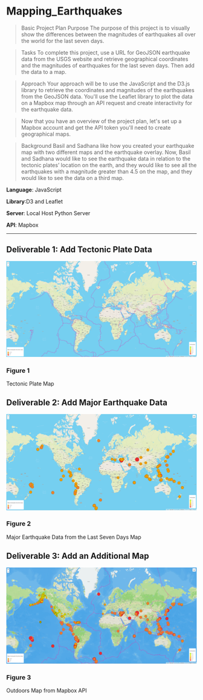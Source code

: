 # Mapping_Earthquakes

> Basic Project Plan
> Purpose
> The purpose of this project is to visually show the differences between the magnitudes of earthquakes all over the world for the last seven days.

>Tasks
>To complete this project, use a URL for GeoJSON earthquake data from the USGS website and retrieve geographical coordinates and the magnitudes of earthquakes for the last seven days. Then add the data to a map.

> Approach
> Your approach will be to use the JavaScript and the D3.js library to retrieve the coordinates and magnitudes of the earthquakes from the GeoJSON data. You'll use the Leaflet library to plot the data on a Mapbox map through an API request and create interactivity for the earthquake data.

>Now that you have an overview of the project plan, let's set up a Mapbox account and get the API token you'll need to create geographical maps.

>Background
>Basil and Sadhana like how you created your earthquake map with two different maps and the earthquake overlay. Now, Basil and Sadhana would like to see the earthquake data in relation to the tectonic plates’ location on the earth, and they would like to see all the earthquakes with a magnitude greater than 4.5 on the map, and they would like to see the data on a third map.

**Language**: JavaScript

**Library**:D3 and Leaflet

**Server**: Local Host Python Server

**API**: Mapbox

____________________________________________________

## Deliverable 1: Add Tectonic Plate Data

![This is an image of the Tectonic Plate Data](/images/tec_plates.png)

### Figure 1

Tectonic Plate Map

## Deliverable 2: Add Major Earthquake Data

![This is an image of the Major Earthquake Data from the last seven days](/images/major_earthquake.png)

### Figure 2

Major Earthquake Data from the Last Seven Days Map

## Deliverable 3: Add an Additional Map

![This is an image of an additional map from Mapbox called outdoors](/images/outdoor_map.png)

### Figure 3

Outdoors Map from Mapbox API
